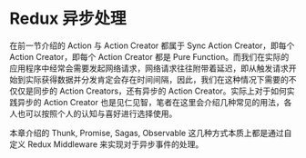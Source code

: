 # Redux 异步处理

在前一节介绍的 Action 与 Action Creator 都属于 Sync Action Creator，即每个 Action Creator，即每个 Action Creator 都是 Pure Function。而我们在实际的应用程序中经常会需要发起网络请求，网络请求往往附带着延迟，即从触发请求开始到实际获得数据并分发肯定会存在时间间隔，因此，我们在这种情况下需要的不仅仅是同步的 Action Creators，还有异步的 Action Creator。实际上对于如何实践异步的 Action Creator 也是见仁见智，笔者在这里会介绍几种常见的用法，各人也可以按照个人的认知与喜好进行选择使用。

本章介绍的 Thunk, Promise, Sagas, Observable 这几种方式本质上都是通过自定义 Redux Middleware 来实现对于异步事件的处理。
